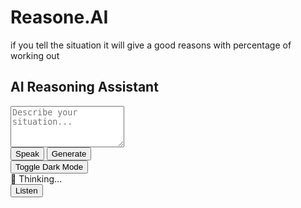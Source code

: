 # Reasone.AI
if you tell the situation it will give a good reasons with percentage of working out
<!DOCTYPE html>
<html lang="en">
<head>
    <meta charset="UTF-8">
    <meta name="viewport" content="width=device-width, initial-scale=1.0">
    <title>AI Reasoning App</title>
    <script src="https://cdn.tailwindcss.com"></script>
    <script src="https://cdn.jsdelivr.net/npm/axios/dist/axios.min.js"></script>
    <script src="https://cdnjs.cloudflare.com/ajax/libs/font-awesome/6.0.0/js/all.min.js"></script>
    <link rel="stylesheet" href="style.css">
</head>
<body class="flex items-center justify-center h-screen bg-gray-100 dark:bg-gray-900 transition-all">
    <div class="container bg-white dark:bg-gray-800 p-6 rounded-lg shadow-lg w-full max-w-md text-center transition-all relative">
        <h2 class="text-3xl font-bold mb-4 text-gray-700 dark:text-gray-200">AI Reasoning Assistant</h2>
        <textarea id="situation" class="w-full p-3 border rounded-lg mb-4 focus:ring-2 focus:ring-blue-500 dark:bg-gray-700 dark:text-white text-lg" placeholder="Describe your situation..." rows="4"></textarea>
        <div class="flex justify-between mb-4">
            <button onclick="startListening()" class="bg-green-500 hover:bg-green-600 text-white p-2 rounded-lg transition-all flex items-center gap-2">
                <i class="fas fa-microphone"></i> Speak
            </button>
            <button onclick="generateResponse()" class="bg-blue-500 hover:bg-blue-600 text-white p-2 rounded-lg font-semibold transition-all flex items-center gap-2">
                <i class="fas fa-magic"></i> Generate
            </button>
        </div>
        <button onclick="toggleDarkMode()" class="bg-gray-600 hover:bg-gray-700 text-white p-2 rounded-lg transition-all mb-4 flex items-center gap-2">
            <i class="fas fa-moon"></i> Toggle Dark Mode
        </button>
        <div id="loading" class="mt-4 text-gray-500 hidden animate-pulse">🤖 Thinking...</div>
        <div id="response" class="mt-4 text-gray-700 dark:text-white p-4 border rounded-lg bg-gray-50 dark:bg-gray-700 shadow-sm hidden text-lg"></div>
        <button onclick="speakResponse()" id="speakButton" class="bg-purple-500 hover:bg-purple-600 text-white p-2 rounded-lg transition-all mt-4 hidden flex items-center gap-2">
            <i class="fas fa-volume-up"></i> Listen
        </button>
    </div>
    <script>
        function toggleDarkMode() {
            document.body.classList.toggle("dark");
        }
        
        function startListening() {
            const recognition = new (window.SpeechRecognition || window.webkitSpeechRecognition)();
            recognition.lang = "en-US";
            recognition.start();
            recognition.onresult = (event) => {
                document.getElementById("situation").value = event.results[0][0].transcript;
            };
        }
        
        async function generateResponse() {
            const input = document.getElementById("situation").value.trim();
            const responseDiv = document.getElementById("response");
            const loadingDiv = document.getElementById("loading");
            const speakButton = document.getElementById("speakButton");
            
            if (!input) {
                responseDiv.innerHTML = "<p class='text-red-500 font-semibold'>⚠️ Please enter or speak a situation.</p>";
                responseDiv.classList.remove("hidden");
                return;
            }
            
            loadingDiv.classList.remove("hidden");
            responseDiv.innerHTML = "";
            responseDiv.classList.add("hidden");
            speakButton.classList.add("hidden");
            
            try {
                const response = await fetch("/api/generate-response", {
                    method: "POST",
                    headers: { "Content-Type": "application/json" },
                    body: JSON.stringify({ input, language: "en" })
                });
                
                if (!response.ok) throw new Error("Server error, try again later.");
                
                const data = await response.json();
                responseDiv.innerHTML = `<p class='font-semibold text-blue-700 text-xl'>💡 AI Response:</p><p>${data.response}</p>`;
                responseDiv.classList.remove("hidden");
                speakButton.classList.remove("hidden");
                speakButton.setAttribute("data-text", data.response);
            } catch (error) {
                responseDiv.innerHTML = "<p class='text-red-500 font-semibold text-lg'>❌ Error generating response. Please try again later.</p>";
                responseDiv.classList.remove("hidden");
            } finally {
                loadingDiv.classList.add("hidden");
            }
        }
        
        function speakResponse() {
            const text = document.getElementById("speakButton").getAttribute("data-text");
            const speech = new SpeechSynthesisUtterance(text);
            speech.lang = "en-US";
            speech.rate = 1;
            window.speechSynthesis.speak(speech);
        }
    </script>
</body>
</html>

